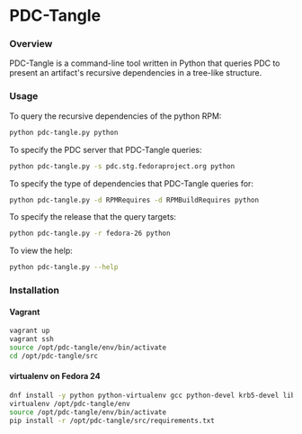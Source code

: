 # PDC-Tangle

### Overview

PDC-Tangle is a command-line tool written in Python that queries PDC to present
an artifact's recursive dependencies in a tree-like structure.

### Usage

To query the recursive dependencies of the python RPM:

```bash
python pdc-tangle.py python
```

To specify the PDC server that PDC-Tangle queries:

```bash
python pdc-tangle.py -s pdc.stg.fedoraproject.org python
```

To specify the type of dependencies that PDC-Tangle queries for:

```bash
python pdc-tangle.py -d RPMRequires -d RPMBuildRequires python
```

To specify the release that the query targets:

```bash
python pdc-tangle.py -r fedora-26 python
```

To view the help:

```bash
python pdc-tangle.py --help
```

### Installation

#### Vagrant

```bash
vagrant up
vagrant ssh
source /opt/pdc-tangle/env/bin/activate
cd /opt/pdc-tangle/src
```

#### virtualenv on Fedora 24

```bash
dnf install -y python python-virtualenv gcc python-devel krb5-devel libffi-devel redhat-rpm-config
virtualenv /opt/pdc-tangle/env
source /opt/pdc-tangle/env/bin/activate
pip install -r /opt/pdc-tangle/src/requirements.txt
```
